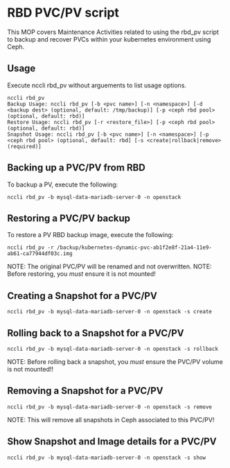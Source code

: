# RBD PVC/PV script

This MOP covers Maintenance Activities related to using the rbd_pv script
to backup and recover PVCs within your kubernetes environment using Ceph.

## Usage
Execute nccli rbd_pv without arguements to list usage options.

```
nccli rbd_pv
Backup Usage: nccli rbd_pv [-b <pvc name>] [-n <namespace>] [-d <backup dest> (optional, default: /tmp/backup)] [-p <ceph rbd pool> (optional, default: rbd)]
Restore Usage: nccli rbd_pv [-r <restore_file>] [-p <ceph rbd pool> (optional, default: rbd)]
Snapshot Usage: nccli rbd_pv [-b <pvc name>] [-n <namespace>] [-p <ceph rbd pool> (optional, default: rbd] [-s <create|rollback|remove> (required)]
```

## Backing up a PVC/PV from RBD
To backup a PV, execute the following:

```
nccli rbd_pv -b mysql-data-mariadb-server-0 -n openstack
```

## Restoring a PVC/PV backup
To restore a PV RBD backup image, execute the following:

```
nccli rbd_pv -r /backup/kubernetes-dynamic-pvc-ab1f2e8f-21a4-11e9-ab61-ca77944df03c.img
```
NOTE: The original PVC/PV will be renamed and not overwritten.
NOTE: Before restoring, you _must_ ensure it is not mounted!

## Creating a Snapshot for a PVC/PV

```
nccli rbd_pv -b mysql-data-mariadb-server-0 -n openstack -s create
```

## Rolling back to a Snapshot for a PVC/PV

```
nccli rbd_pv -b mysql-data-mariadb-server-0 -n openstack -s rollback
```

NOTE: Before rolling back a snapshot, you _must_ ensure the PVC/PV volume is not mounted!!

## Removing a Snapshot for a PVC/PV

```
nccli rbd_pv -b mysql-data-mariadb-server-0 -n openstack -s remove
```

NOTE: This will remove all snapshots in Ceph associated to this PVC/PV!

## Show Snapshot and Image details for a PVC/PV

```
nccli rbd_pv -b mysql-data-mariadb-server-0 -n openstack -s show
```

